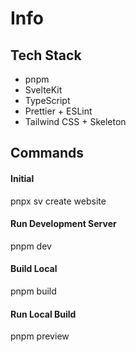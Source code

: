 # Info

## Tech Stack

- pnpm
- SvelteKit
- TypeScript
- Prettier + ESLint
- Tailwind CSS + Skeleton

## Commands

#### Initial

pnpx sv create website

#### Run Development Server

pnpm dev

#### Build Local

pnpm build

#### Run Local Build

pnpm preview
